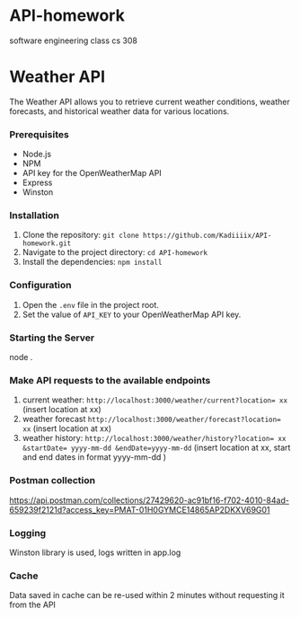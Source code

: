 # API-homework
software engineering class cs 308

# Weather API

The Weather API allows you to retrieve current weather conditions, weather forecasts, and historical weather data for various locations.

### Prerequisites
- Node.js 
- NPM 
- API key for the OpenWeatherMap API
- Express
- Winston

### Installation
1. Clone the repository: `git clone https://github.com/Kadiiiix/API-homework.git`
2. Navigate to the project directory: `cd API-homework`
3. Install the dependencies: `npm install`

### Configuration
1. Open the `.env` file in the project root.
2. Set the value of `API_KEY` to your OpenWeatherMap API key.

### Starting the Server
node .

### Make API requests to the available endpoints 
1. current weather: 
```http://localhost:3000/weather/current?location= xx ```(insert location at xx)
2. weather forecast
```http://localhost:3000/weather/forecast?location= xx``` (insert location at xx)
3. weather history:
```http://localhost:3000/weather/history?location= xx &startDate= yyyy-mm-dd &endDate=yyyy-mm-dd```  (insert location at xx, start and end dates in format yyyy-mm-dd )

### Postman collection

https://api.postman.com/collections/27429620-ac91bf16-f702-4010-84ad-659239f2121d?access_key=PMAT-01H0GYMCE14865AP2DKXV69G01

### Logging
Winston library is used, logs written in app.log

### Cache
Data saved in cache can be re-used within 2 minutes without requesting it from the API


